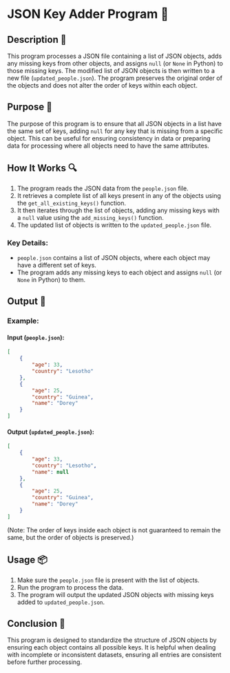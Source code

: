 # JSON Key Adder Program 📝

## Description 📝

This program processes a JSON file containing a list of JSON objects, adds any missing keys from other objects, and assigns `null` (or `None` in Python) to those missing keys.
The modified list of JSON objects is then written to a new file (`updated_people.json`).
The program preserves the original order of the objects and does not alter the order of keys within each object.

## Purpose 🎯

The purpose of this program is to ensure that all JSON objects in a list have the same set of keys, adding `null` for any key that is missing from a specific object.
This can be useful for ensuring consistency in data or preparing data for processing where all objects need to have the same attributes.

## How It Works 🔍

1. The program reads the JSON data from the `people.json` file.
2. It retrieves a complete list of all keys present in any of the objects using the `get_all_existing_keys()` function.
3. It then iterates through the list of objects, adding any missing keys with a `null` value using the `add_missing_keys()` function.
4. The updated list of objects is written to the `updated_people.json` file.

### Key Details:

-   `people.json` contains a list of JSON objects, where each object may have a different set of keys.
-   The program adds any missing keys to each object and assigns `null` (or `None` in Python) to them.

## Output 📜

### Example:

#### Input (`people.json`):

```json
[
    {
        "age": 33,
        "country": "Lesotho"
    },
    {
        "age": 25,
        "country": "Guinea",
        "name": "Dorey"
    }
]
```

#### Output (`updated_people.json`):

```json
[
    {
        "age": 33,
        "country": "Lesotho",
        "name": null
    },
    {
        "age": 25,
        "country": "Guinea",
        "name": "Dorey"
    }
]
```

(Note: The order of keys inside each object is not guaranteed to remain the same, but the order of objects is preserved.)

## Usage 📦

1. Make sure the `people.json` file is present with the list of objects.
2. Run the program to process the data.
3. The program will output the updated JSON objects with missing keys added to `updated_people.json`.

## Conclusion 🚀

This program is designed to standardize the structure of JSON objects by ensuring each object contains all possible keys.
It is helpful when dealing with incomplete or inconsistent datasets, ensuring all entries are consistent before further processing.
